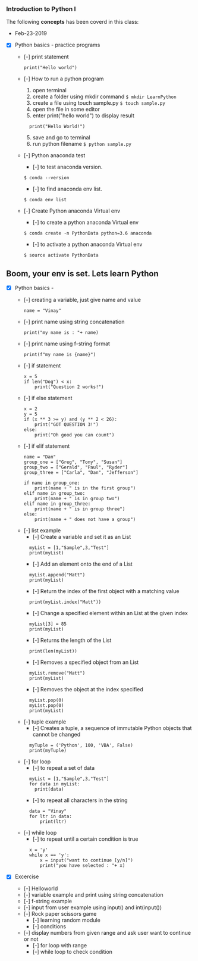 ### Introduction to Python I ###

The following **concepts** has been coverd in this class:
* Feb-23-2019

* [x] Python basics - practice programs
    * [-] print statement
        ```
        print("Hello world")
        ```
    * [-] How to run a python program
        1. open terminal
        2. create a folder using mkdir command
        ``` $ mkdir LearnPython ```
        3. create a file using touch sample.py
        ``` $ touch sample.py ```
        4. open the file in some editor
        5. enter print("hello world") to display result
        ```
          print("Hello World!")
        ```
        5. save and go to terminal
        6. run python filename
        ``` $ python sample.py ```

    * [-] Python anaconda test
        * [-] to test anaconda version.
        ```
        $ conda --version
        ```
        * [-] to find anaconda env list.
        ```
        $ conda env list
        ```
    * [-] Create Python anaconda Virtual env
        * [-] to create a python anaconda Virtual env
        ```
        $ conda create -n PythonData python=3.6 anaconda
        ```
        * [-] to activate a python anaconda Virtual env
        ```
        $ source activate PythonData
        ```
## Boom, your env is set. Lets learn Python ##

* [x] Python basics - 
    * [-] creating a variable, just give name and value
        ```
        name = "Vinay"
        ```
    * [-] print name using string concatenation
        ```
        print("my name is : "+ name)
        ```
    * [-] print name using f-string format
        ```
        print(f"my name is {name}")
        ```
    * [-] if statement
        ```
        x = 5
        if len("Dog") < x:
            print("Question 2 works!")
        ```
    * [-] if else statement
        ```
        x = 2
        y = 5
        if (x ** 3 >= y) and (y ** 2 < 26):
            print("GOT QUESTION 3!")
        else:
            print("Oh good you can count")
        ```
    * [-] if elif statement
        ```
        name = "Dan"
        group_one = ["Greg", "Tony", "Susan"]
        group_two = ["Gerald", "Paul", "Ryder"]
        group_three = ["Carla", "Dan", "Jefferson"]

        if name in group_one:
            print(name + " is in the first group")
        elif name in group_two:
            print(name + " is in group two")
        elif name in group_three:
            print(name + " is in group three")
        else:
            print(name + " does not have a group")
        ```
    * [-] list example
      * [-] Create a variable and set it as an List
      ```
        myList = [1,"Sample",3,"Test"]
        print(myList)
      ```
      * [-] Add an element onto the end of a List
      ```
        myList.append("Matt")
        print(myList)
      ```
      * [-] Return the index of the first object with a matching value
      ```
        print(myList.index("Matt"))
      ```
      * [-] Change a specified element within an List at the given index
      ```
        myList[3] = 85
        print(myList)
      ```
      * [-] Returns the length of the List
      ```
        print(len(myList))
      ```
      * [-] Removes a specified object from an List
      ```
        myList.remove("Matt")
        print(myList)
      ```
      * [-] Removes the object at the index specified
      ```
        myList.pop(0)
        myList.pop(0)
        print(myList)
      ```
    * [-] tuple example
      * [-] Creates a tuple, a sequence of immutable Python objects that cannot be changed
      ```
        myTuple = ('Python', 100, 'VBA', False)
        print(myTuple)
      ```
    * [-] for loop
      * [-] to repeat a set of data
      ```
        myList = [1,"Sample",3,"Test"]
        for data in myList:
          print(data)
      ```
      * [-] to repeat all characters in the string
      ```
        data = "Vinay"
        for ltr in data:
            print(ltr)
      ```
    * [-] while loop
      * [-] to repeat until a certain condition is true
      ```
        x = 'y'
        while x == 'y':
            x = input("want to continue [y/n]")
            print("you have selected : "+ x)
      ```
      
* [x] Excercise
  * [-] Helloworld
  * [-] variable example and print using string concatenation
  * [-] f-string example
  * [-] input from user example using input() and int(input())
  * [-] Rock paper scissors game
    * [-] learning random module
    * [-] conditions
  * [-] display numbers from given range and ask user want to continue or not
    * [-] for loop with range
    * [-] while loop to check condition